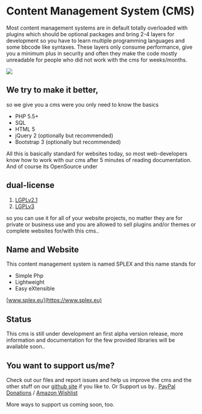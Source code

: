 # Content Management System (CMS)

Most content management systems are in default totally overloaded
with plugins which should be optional packages and bring 2-4 layers for development
so you have to learn multiple programming languages and some bbcode like syntaxes.
These layers only consume performance, give you a minimum plus in security
and often they make the code mostly unreadable for people
who did not work with the cms for weeks/months.
 

[<img src="http://dev.confu5ed.me/splex_600-2.png">](https://www.splex.eu)

##  We try to make it better,
so we give you a cms were you only need to know the basics

* PHP 5.5+
* SQL
* HTML 5
* jQuery 2 (optionally but recommended)
* Bootstrap 3 (optionally but recommended)

All this is basically standard for websites today, so most web-developers
know how to work with our cms after 5 minutes of reading documentation.
And of course its OpenSource under 

## dual-license
1. [LGPLv2.1](https://github.com/SeriousPro/cms/blob/master/LICENSE1)
2. [LGPLv3](https://github.com/SeriousPro/cms/blob/master/LICENSE2)

so you can use it for all of your website projects, no matter they are for private or business use
and you are allowed to sell plugins and/or themes or complete websites for/with this cms..

## Name and Website
This content management system is named SPLEX and this name stands for
* Simple Php
* Lightweight
* Easy eXtensible

[www.splex.eu](https://www.splex.eu)
 

## Status
This cms is still under development an first alpha version release,
more information and documentation for the few provided libraries
will be available soon..


## You want to support us/me?
Check out our files and report issues and help us improve the cms
and the other stuff on our [github site](https://github.com/SeriousPro) if you like to.
Or Support us by..
[PayPal Donations](https://www.paypal.me/MNaeve) / [Amazon Wishlist](http://www.amazon.de/gp/registry/wishlist/?cid=A24LZ93D9EH633)

More ways to support us coming soon, too.
